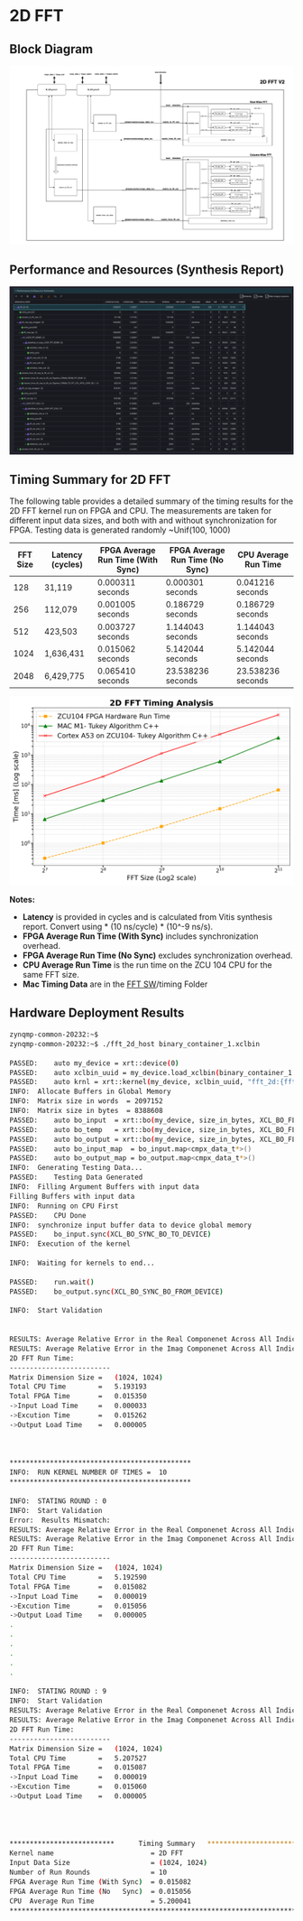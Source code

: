 # 2D FFT

## Block Diagram
![Block Diagram](https://github.com/MIT-STARLab/ZCU104_HOWFSC/blob/main/2D%20FFT/block_diagram_v1.png)

## Performance and Resources (Synthesis Report)
![Synthesis Report](https://github.com/MIT-STARLab/ZCU104_HOWFSC/blob/main/2D%20FFT/syn_rpt.png)



## Timing Summary for 2D FFT

The following table provides a detailed summary of the timing results for the 2D FFT kernel run on FPGA and CPU. 
The measurements are taken for different input data sizes, and both with and without synchronization for FPGA.
Testing data is generated randomly ~Unif(100, 1000)

| FFT Size | Latency (cycles)            | FPGA Average Run Time (With Sync) | FPGA Average Run Time (No Sync) | CPU Average Run Time |
|----------|-----------------------------|-----------------------------------|---------------------------------|-----------------------|
| 128      | 31,119                      | 0.000311 seconds     | 0.000301 seconds                | 0.041216 seconds      |
| 256      | 112,079                     | 0.001005 seconds     | 0.186729 seconds                | 0.186729 seconds      |
| 512      | 423,503                     | 0.003727 seconds     | 1.144043 seconds                | 1.144043 seconds      |
| 1024     | 1,636,431                   | 0.015062 seconds     | 5.142044 seconds                | 5.142044 seconds      |
| 2048     | 6,429,775                   | 0.065410 seconds     | 23.538236 seconds               | 23.538236 seconds     |


![Timing](https://github.com/MIT-STARLab/ZCU104_HOWFSC/blob/main/2D%20FFT/timing/fft2d_timing_plot_fpga_mac_cpu.png)


**Notes:**
- **Latency** is provided in cycles and is calculated from Vitis synthesis report. Convert using * (10 ns/cycle) * (10^-9 ns/s).
- **FPGA Average Run Time (With Sync)** includes synchronization overhead.
- **FPGA Average Run Time (No Sync)** excludes synchronization overhead.
- **CPU Average Run Time** is the run time on the ZCU 104 CPU for the same FFT size.
- **Mac Timing Data** are in the [FFT SW](https://github.com/MIT-STARLab/ZCU104_HOWFSC/tree/main/FFT%20SW)/timing Folder




## Hardware Deployment Results

```sh
zynqmp-common-20232:~$ 
zynqmp-common-20232:~$ ./fft_2d_host binary_container_1.xclbin  

PASSED:    auto my_device = xrt::device(0)
PASSED:    auto xclbin_uuid = my_device.load_xclbin(binary_container_1.xclbin)
PASSED:    auto krnl = xrt::kernel(my_device, xclbin_uuid, "fft_2d:{fft_2d_1}")
INFO:  Allocate Buffers in Global Memory
INFO:  Matrix size in words  = 2097152
INFO:  Matrix size in bytes  = 8388608
PASSED:    auto bo_input  = xrt::bo(my_device, size_in_bytes, XCL_BO_FLAGS_NONE, krnl.group_id(1)) (=4))
PASSED:    auto bo_temp   = xrt::bo(my_device, size_in_bytes, XCL_BO_FLAGS_NONE, krnl.group_id(2)) (=4))
PASSED:    auto bo_output = xrt::bo(my_device, size_in_bytes, XCL_BO_FLAGS_NONE, krnl.group_id(3)) (=4))
PASSED:    auto bo_input_map  = bo_input.map<cmpx_data_t*>()
PASSED:    auto bo_output_map = bo_output.map<cmpx_data_t*>()
INFO:  Generating Testing Data...
PASSED:    Testing Data Generated
INFO:  Filling Argument Buffers with input data
Filling Buffers with input data
INFO:  Running on CPU First
PASSED:    CPU Done
INFO:  synchronize input buffer data to device global memory
PASSED:    bo_input.sync(XCL_BO_SYNC_BO_TO_DEVICE)
INFO:  Execution of the kernel

INFO:  Waiting for kernels to end...

PASSED:    run.wait()
PASSED:    bo_output.sync(XCL_BO_SYNC_BO_FROM_DEVICE)

INFO:  Start Validation


RESULTS: Average Relative Error in the Real Componenet Across All Indicies = 2.70611e-05
RESULTS: Average Relative Error in the Imag Componenet Across All Indicies = 2.98263e-05
2D FFT Run Time:
-------------------------
Matrix Dimension Size =   (1024, 1024)
Total CPU Time        =   5.193193
Total FPGA Time       =   0.015350
->Input Load Time     =   0.000033
->Excution Time       =   0.015262
->Output Load Time    =   0.000005



*********************************************
INFO:  RUN KERNEL NUMBER OF TIMES =  10
*********************************************

INFO:  STATING ROUND : 0
INFO:  Start Validation
Error:  Results Mismatch:
RESULTS: Average Relative Error in the Real Componenet Across All Indicies = 3.2744e-05
RESULTS: Average Relative Error in the Imag Componenet Across All Indicies = 2.66638e-05
2D FFT Run Time:
-------------------------
Matrix Dimension Size =   (1024, 1024)
Total CPU Time        =   5.192590
Total FPGA Time       =   0.015082
->Input Load Time     =   0.000019
->Excution Time       =   0.015056
->Output Load Time    =   0.000005
.
.
.
.
.
.

INFO:  STATING ROUND : 9
INFO:  Start Validation
RESULTS: Average Relative Error in the Real Componenet Across All Indicies = 2.10183e-05
RESULTS: Average Relative Error in the Imag Componenet Across All Indicies = 2.47206e-05
2D FFT Run Time:
-------------------------
Matrix Dimension Size =   (1024, 1024)
Total CPU Time        =   5.207527
Total FPGA Time       =   0.015087
->Input Load Time     =   0.000019
->Excution Time       =   0.015060
->Output Load Time    =   0.000005




**************************      Timing Summary   ****************************
Kernel name                        = 2D FFT
Input Data Size                    = (1024, 1024)
Number of Run Rounds               = 10
FPGA Average Run Time (With Sync)  = 0.015082
FPGA Average Run Time (No   Sync)  = 0.015056
CPU  Average Run Time              = 5.200041
*****************************************************************************

```
